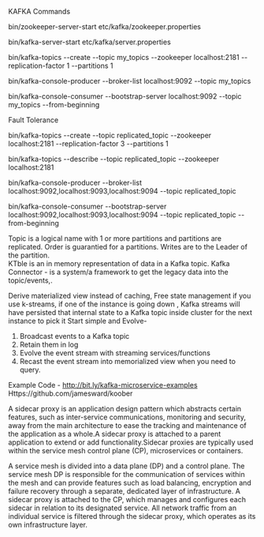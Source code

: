 KAFKA Commands

bin/zookeeper-server-start etc/kafka/zookeeper.properties

bin/kafka-server-start etc/kafka/server.properties

bin/kafka-topics --create --topic my_topics --zookeeper localhost:2181 --replication-factor 1 --partitions 1

bin/kafka-console-producer --broker-list localhost:9092 --topic my_topics

bin/kafka-console-consumer --bootstrap-server localhost:9092 --topic my_topics --from-beginning

Fault Tolerance



bin/kafka-topics --create --topic replicated_topic --zookeeper localhost:2181 --replication-factor 3 --partitions 1

bin/kafka-topics --describe  --topic replicated_topic --zookeeper localhost:2181

bin/kafka-console-producer --broker-list localhost:9092,localhost:9093,localhost:9094  --topic replicated_topic

bin/kafka-console-consumer --bootstrap-server localhost:9092,localhost:9093,localhost:9094 --topic replicated_topic --from-beginning


Topic is a logical name with 1 or more partitions and partitions are replicated. Order is guarantied for a partitions. Writes are to the Leader of the partition.	
KTble is an in memory representation of data in a Kafka topic.
Kafka Connector - is a system/a framework to get the legacy data into the topic/events,.

Derive materialized view instead of caching, 
Free state management if you use k-streams, if one of the instance is going down , Kafka streams will have persisted that internal state to a Kafka topic inside cluster for the next instance to pick it
Start simple and Evolve-
1. Broadcast events to a Kafka topic
2. Retain them in log
3. Evolve the event stream with streaming services/functions
4. Recast the event stream into memorialized view when you need to query.

Example Code - http://bit.ly/kafka-microservice-examples
Https://github.com/jamesward/koober


A sidecar proxy is an application design pattern which abstracts certain features, such as inter-service communications, monitoring and security, away from the main architecture to ease the tracking and maintenance of the application as a whole.A sidecar proxy is attached to a parent application to extend or add functionality.Sidecar proxies are typically used within the service mesh control plane (CP), microservices or containers.

A service mesh is divided into a data plane (DP) and a control plane. The service mesh DP is responsible for the communication of services within the mesh and can provide features such as load balancing, encryption and failure recovery through a separate, dedicated layer of infrastructure. A sidecar proxy is attached to the CP, which manages and configures each sidecar in relation to its designated service. All network traffic from an individual service is filtered through the sidecar proxy, which operates as its own infrastructure layer.
